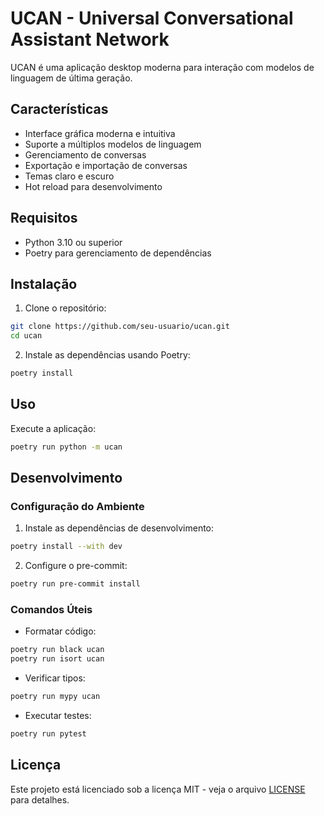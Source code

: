 # UCAN - Universal Conversational Assistant Network

UCAN é uma aplicação desktop moderna para interação com modelos de linguagem de última geração.

## Características

- Interface gráfica moderna e intuitiva
- Suporte a múltiplos modelos de linguagem
- Gerenciamento de conversas
- Exportação e importação de conversas
- Temas claro e escuro
- Hot reload para desenvolvimento

## Requisitos

- Python 3.10 ou superior
- Poetry para gerenciamento de dependências

## Instalação

1. Clone o repositório:
```bash
git clone https://github.com/seu-usuario/ucan.git
cd ucan
```

2. Instale as dependências usando Poetry:
```bash
poetry install
```

## Uso

Execute a aplicação:
```bash
poetry run python -m ucan
```

## Desenvolvimento

### Configuração do Ambiente

1. Instale as dependências de desenvolvimento:
```bash
poetry install --with dev
```

2. Configure o pre-commit:
```bash
poetry run pre-commit install
```

### Comandos Úteis

- Formatar código:
```bash
poetry run black ucan
poetry run isort ucan
```

- Verificar tipos:
```bash
poetry run mypy ucan
```

- Executar testes:
```bash
poetry run pytest
```

## Licença

Este projeto está licenciado sob a licença MIT - veja o arquivo [LICENSE](LICENSE) para detalhes.